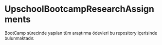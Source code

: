 # UpschoolBootcampResearchAssignments
BootCamp sürecinde yapılan tüm araştırma ödevleri bu repository içerisinde bulunmaktadır.
